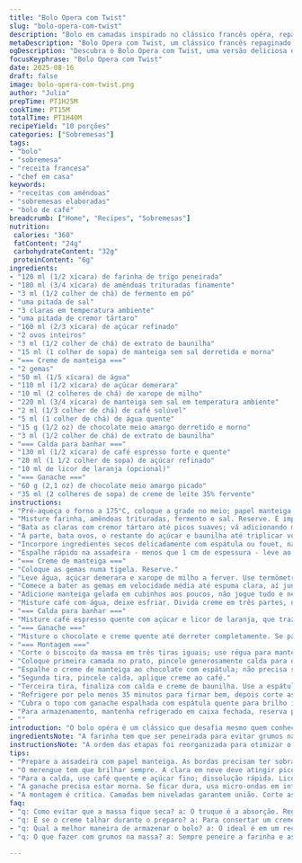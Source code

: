 ```yaml
---
title: "Bolo Opera com Twist"
slug: "bolo-opera-com-twist"
description: "Bolo em camadas inspirado no clássico francês opéra, repaginado com amêndoas trituradas no lugar da farinha, açúcar demerara no creme e um leve toque de licor de laranja. Reestruturação da ordem das etapas para encaixar melhor os tempos de repouso, e testo dicas para evitar meringue murcho e creme ao leite cortado. Montagem exige atenção na uniformidade das camadas e aplicação do sirop para absorção perfeita."
metaDescription: "Bolo Opera com Twist, um clássico francês repaginado com amêndoas. Textura leve e creme de manteiga que surpreende, perfeito para ocasiões especiais."
ogDescription: "Descubra o Bolo Opera com Twist, uma versão deliciosa e sofisticada do clássico francês; combina amêndoas e um toque de licor de laranja."
focusKeyphrase: "Bolo Opera com Twist"
date: 2025-08-16
draft: false
image: bolo-opera-com-twist.png
author: "Julia"
prepTime: PT1H25M
cookTime: PT15M
totalTime: PT1H40M
recipeYield: "10 porções"
categories: ["Sobremesas"]
tags:
- "bolo"
- "sobremesa"
- "receita francesa"
- "chef em casa"
keywords:
- "receitas com amêndoas"
- "sobremesas elaboradas"
- "bolo de café"
breadcrumb: ["Home", "Recipes", "Sobremesas"]
nutrition: 
 calories: "360"
 fatContent: "24g"
 carbohydrateContent: "32g"
 proteinContent: "6g"
ingredients:
- "120 ml (1/2 xícara) de farinha de trigo peneirada"
- "180 ml (3/4 xícara) de amêndoas trituradas finamente"
- "3 ml (1/2 colher de chá) de fermento em pó"
- "uma pitada de sal"
- "3 claras em temperatura ambiente"
- "uma pitada de cremor tártaro"
- "160 ml (2/3 xícara) de açúcar refinado"
- "2 ovos inteiros"
- "3 ml (1/2 colher de chá) de extrato de baunilha"
- "15 ml (1 colher de sopa) de manteiga sem sal derretida e morna"
- "=== Creme de manteiga ==="
- "2 gemas"
- "50 ml (1/5 xícara) de água"
- "110 ml (1/2 xícara) de açúcar demerara"
- "10 ml (2 colheres de chá) de xarope de milho"
- "220 ml (3/4 xícara) de manteiga sem sal em temperatura ambiente"
- "2 ml (1/3 colher de chá) de café solúvel"
- "5 ml (1 colher de chá) de água quente"
- "15 g (1/2 oz) de chocolate meio amargo derretido e morno"
- "3 ml (1/2 colher de chá) de extrato de baunilha"
- "=== Calda para banhar ==="
- "130 ml (1/2 xícara) de café espresso forte e quente"
- "20 ml (1 1/2 colher de sopa) de açúcar refinado"
- "10 ml de licor de laranja (opcional)"
- "=== Ganache ==="
- "60 g (2,1 oz) de chocolate meio amargo picado"
- "35 ml (2 colheres de sopa) de creme de leite 35% fervente"
instructions:
- "Pré-aqueça o forno a 175°C, coloque a grade no meio; papel manteiga na assadeira 40x30cm, deixe sobra de 3 cm dos lados, untar com manteiga e polvilhar pouco trigo para não endurecer a massa."
- "Misture farinha, amêndoas trituradas, fermento e sal. Reserve. É importante a amêndoa estar bem fina para não ralar a textura da massa."
- "Bata as claras com cremor tártaro até picos suaves; vá adicionando metade do açúcar aos poucos até picos firmes, brilho e sedosidade – cuidado pra não passar e secar demais, que a meringue perde elasticidade rapidamente."
- "À parte, bata ovos, o restante do açúcar e baunilha até triplicar volume e formar fita grossa. Meia hora em batedeira média-alta, peso e paciência. Resultado é claridade, quase branco perolado."
- "Incorpore ingredientes secos delicadamente com espátula ou fouet, nada de misturar demais. Depois manteiga morna, só até misturar. Finalmente, a meringue em três vezes, movimentos suaves de baixo para cima, pra manter leveza."
- "Espalhe rápido na assadeira - menos que 1 cm de espessura - leve ao forno, 14-15 minutos; observe a cor dourada leve e toque seco na superfície, bordinhas começam a desgrudar levemente do papel. Retire e deixe esfriar direto na assadeira para não quebrar."
- "=== Creme de manteiga ==="
- "Coloque as gemas numa tigela. Reserve."
- "Leve água, açúcar demerara e xarope de milho a ferver. Use termômetro, parar em 104-105°C para dar tempo de bater sem cozinhar demais as gemas logo que misturar. Se não tiver termômetro, mexa até a calda ficar espessa e fazer fio."
- "Comece a bater as gemas em velocidade média até espuma clara, aí junte xarope em fio contínuo, longe do batedor, seria um choque se cair direto no fouet, leite talhado na certa. Bata por uns 12 minutos até esfriar e ficar cremoso tipo chantili firme com brilho. Tem que esfriar porque se não a manteiga derrete e cria uma bagunça."
- "Adicione manteiga gelada em cubinhos aos poucos, não jogue tudo e nem muito rápido, porque crema corta. Bata até ficar textura aveludada, consistente e sem pedaços. Se talhar, tente bater com mais manteiga ou deixe firmar e bata de novo, paciência."
- "Misture café com água, deixe esfriar. Divida creme em três partes, num pote vanilla, outro com chocolate derretido, e no último dissolva café forte. Mexa bem para cores e sabores distinctos."
- "=== Calda para banhar ==="
- "Misture café espresso quente com açúcar e licor de laranja, que traz um aroma diferente, corta um pouco do amargor e declina o sabor, principalmente se usar café descafeinado."
- "=== Ganache ==="
- "Misture o chocolate e creme quente até derreter completamente. Se parecer firme demais, esquente 5 segundos no micro de baixo para não queimar, mexa até liso e brilhoso. Reserve para resfriar até temperatura ambiente, evitando endurecer demais pra espalhar fácil."
- "=== Montagem ==="
- "Corte o biscoito da massa em três tiras iguais; use régua para manter medidas entre 30x13 cm. Trabalho com faca serrilhada ou cortador de pizza, sem apertar."
- "Coloque primeira camada no prato, pincele generosamente calda para que a massa absorva, deixar úmido, mas sem encharcar (excelente ponto é quando o aroma do café começa a sair da massa mas sem molhas aparente)."
- "Espalhe o creme de manteiga ao chocolate com espátula; não precisa ser grosso demais, a ideia é equilíbrio entre doçura e textura."
- "Segunda tira, pincele calda, aplique creme ao café."
- "Terceira tira, finaliza com calda e creme de baunilha. Use a espátula para nivelar superfície sem destruir as laterais; delicado, firme e com calma."
- "Refrigere por pelo menos 35 minutos para firmar bem, depois corte as bordas para dar acabamento reto, mas guarde o corte para degustar à parte! Nada se desperdiça."
- "Cubra o topo com ganache espalhada com espátula quente para brilho impecável. Deixe firme na geladeira mais 15 minutos antes de servir."
- "Para armazenamento, mantenha refrigerado em caixa fechada, reserva para 3 dias; antes de servir, retire 15 min para atenuar a rigidez da manteiga."
- ""
introduction: "O bolo opéra é um clássico que desafia mesmo quem conhece técnica. Já tentei várias vezes ajustar a massa e o creme pra não ficar pesado nem seco demais. Descobri que mudar parte da farinha para amêndoas trituradas finas dá uma textura mais macia, quase um merengue cheiroso com amêndoas. O creme de manteiga com açúcar demerara deixa o sabor mais complexo e menos enjoativo, enquanto o café solúvel no creme traz aquele aroma intenso sem amargar. Gosto de incluir um pingo de licor de laranja na calda, que traz um balanço ácido e fresco, sem se sobrepor. O truque está em bater o creme na temperatura certa e montar com calma para o resultado visual perfeito. Vale o esforço."
ingredientsNote: "A farinha tem que ser peneirada para evitar grumos na massa, principalmente depois das amêndoas. Se não tiver amêndoas, pode usar farinha de castanha de caju, desde que esteja moída bem fina e pesada; dá sabor diferente, mais amanteigado. Use manteiga de boa qualidade, sem sal, e deixe sempre fora da geladeira pelo menos 20 minutos antes pra incorporar ao creme facilmente. O café deve ser forte e quente para garantir a infusão no bolo. Crema de tartaro é essencial para garantir a estabilidade das claras; pode substituir por gotas de limão natural se for o único jeito. O licor de laranja é opcional, mas transforma a calda num ponto alto, então não pule se quiser um twist especial."
instructionsNote: "A ordem das etapas foi reorganizada para otimizar o tempo do creme esfriar enquanto o biscoito assa. O timing do merengue é chave: bater clarear e brilho forte indicam o ponto ideal; Atenção aos movimentos de incorporar para não perder o ar. O creme de manteiga deve ser feito com termômetro pois facilita o ponto certo do xarope, evita excesso e gema cocida; o método tradicional leva a erros com frequência. Na montagem, evite molhar demais a massa – o ideal é sentir cheiro intenso do café, umedecido porém firme, para que deixe o bolo suculento e ainda estruturado. Ganache sempre temperatura ambiente para espalhar, e use faca afiada para cortar sem esfarelar. Se o creme parecer muito mole depois de bater, coloque na geladeira não muito tempo e bata de novo para firmar."
tips:
- "Prepare a assadeira com papel manteiga. As bordas precisam ter sobra; facilita a retirada. Manteiga deve ser temperatura ambiente, ajuda na textura da massa e no galheteiro;"
- "O merengue tem que brilhar sempre. A clara em neve deve atingir picos firmes e a consistência certa. Se passar do ponto, vai perder leveza e criar buracos, evitar movimentos agressivos;"
- "Para a calda, use café quente e açúcar fino; dissolução rápida. Licor de laranja é opcional, mas interessante pra compor. Pode fazer com licor de frutas também, só cuidado para não exagerar;"
- "A ganache precisa estar morna. Se ficar dura, usa micro-ondas em intervalos curtos. Ganache muito quente não serve, comprometendo a aplicação na camada;"
- "A montagem é crítica. Camadas bem niveladas garantem união. Corte as bordas, mas guarde pra degustar depois. Não deixem essa parte de lado."
faq:
- "q: Como evitar que a massa fique seca? a: O truque é a absorção. Regue com a calda assim que sair do forno. Mantenha a massa úmida, mas não encharcada; o aroma é essencial;"
- "q: E se o creme talhar durante o preparo? a: Para consertar um creme que talha, bata mais manteiga. Pode deixar no frio e bater novamente, paciência é a chave. Não desista;"
- "q: Qual a melhor maneira de armazenar o bolo? a: O ideal é em um recipiente fechado na geladeira. Dura até três dias, retire 15 minutos antes de servir; isso equilibra a textura."
- "q: O que fazer com grumos na massa? a: Sempre peneire a farinha e as amêndoas. Isso evita a formação de grumos. Se tiver, tente passar por uma peneira antes de misturar tudo."

---
```


